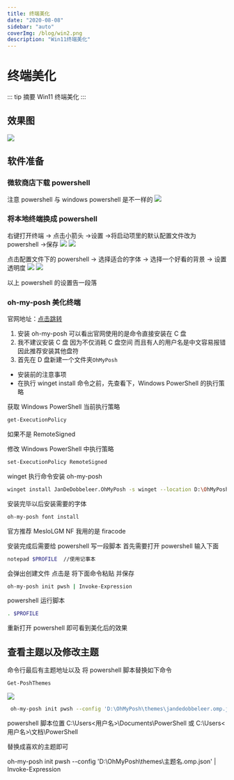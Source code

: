 ```yaml
---
title: 终端美化
date: "2020-08-08"
sidebar: "auto"
coverImg: /blog/win2.png
description: "Win11终端美化"
---
```


# 终端美化

::: tip 摘要
Win11 终端美化
:::

<!-- more -->

## 效果图

![](/Tutorial-assets/49.png)

## 软件准备

### 微软商店下载 powershell

注意 powershell 与 windows powershell 是不一样的
![](/Tutorial-assets/43.png)

### 将本地终端换成 powershell

右键打开终端 -> 点击小箭头 ->设置 ->将启动项里的默认配置文件改为 powershell ->保存
![](/Tutorial-assets/44.png)
![](/Tutorial-assets/45.png)

点击配置文件下的 powershell -> 选择适合的字体 -> 选择一个好看的背景 -> 设置透明度
![](/Tutorial-assets/46.png)
![](/Tutorial-assets/47.png)

以上 powershell 的设置告一段落

### oh-my-posh 美化终端

官网地址：[点击跳转](https://ohmyposh.dev/)

1. 安装 oh-my-posh 可以看出官网使用的是命令直接安装在 C 盘
2. 我不建议安装 C 盘 因为不仅消耗 C 盘空间 而且有人的用户名是中文容易报错因此推荐安装其他盘符
3. 首先在 D 盘新建一个文件夹`OhMyPosh`

- 安装前的注意事项
- 在执行 winget install 命令之前，先查看下，Windows PowerShell 的执行策略

获取 Windows PowerShell 当前执行策略

```sh
get-ExecutionPolicy
```

如果不是 RemoteSigned

修改 Windows PowerShell 中执行策略

```sh
set-ExecutionPolicy RemoteSigned
```

winget 执行命令安装 oh-my-posh

```sh
winget install JanDeDobbeleer.OhMyPosh -s winget --location D:\OhMyPosh
```

安装完毕以后安装需要的字体

```sh
oh-my-posh font install
```

官方推荐 MesloLGM NF 我用的是 firacode

安装完成后需要给 powershell 写一段脚本
首先需要打开 powershell 输入下面

```sh
notepad $PROFILE  //使用记事本
```

会弹出创建文件 点击是
将下面命令粘贴 并保存

```sh
oh-my-posh init pwsh | Invoke-Expression
```

powershell 运行脚本

```sh
. $PROFILE
```

重新打开 powershell 即可看到美化后的效果

## 查看主题以及修改主题

命令行最后有主题地址以及 将 powershell 脚本替换如下命令

```sh
Get-PoshThemes
```

![](/Tutorial-assets/48.png)

```sh
 oh-my-posh init pwsh --config 'D:\OhMyPosh\themes\jandedobbeleer.omp.json' | Invoke-Expression
```

powershell 脚本位置
C:\Users\<用户名>\Documents\PowerShell 或
C:\Users\<用户名>\文档\PowerShell

替换成喜欢的主题即可

oh-my-posh init pwsh --config 'D:\OhMyPosh\themes\主题名.omp.json' | Invoke-Expression
